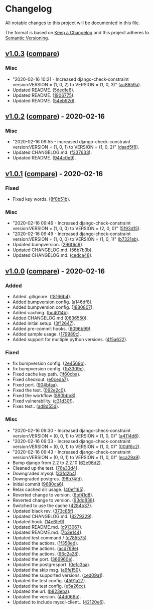 # Changelog
All notable changes to this project will be documented in this file.

The format is based on [Keep a Changelog](http://keepachangelog.com/en/1.0.0/)
and this project adheres to [Semantic Versioning](http://semver.org/spec/v2.0.0.html).

## [v1.0.3](https://github.com/jackton1/django-check-constraint/releases/tag/v1.0.3) ([compare](https://github.com/jackton1/django-check-constraint/compare/v1.0.2...v1.0.3))

### Misc
- "2020-02-16 10:21 - Increased django-check-constraint version:VERSION = (1, 0, 2) to VERSION = (1, 0, 3)" ([ac8659a](https://github.com/jackton1/django-check-constraint/commit/ac8659a09596acc32031cf95273b133a1afad314)).
- Updated README. ([5dedfe6](https://github.com/jackton1/django-check-constraint/commit/5dedfe66bae49c325c897ecc9c0f3b21fedcfff6)).
- Updated README. ([1906775](https://github.com/jackton1/django-check-constraint/commit/1906775bde33ba1215bc56960a8595448cd4618b)).
- Updated README. ([54eb92d](https://github.com/jackton1/django-check-constraint/commit/54eb92d388b19573dd302254a7115c9476a02aa9)).


## [v1.0.2](https://github.com/jackton1/django-check-constraint/releases/tag/v1.0.2) ([compare](https://github.com/jackton1/django-check-constraint/compare/v1.0.1...v1.0.2)) - 2020-02-16

### Misc
- "2020-02-16 09:55 - Increased django-check-constraint version:VERSION = (1, 0, 1) to VERSION = (1, 0, 2)" ([daad5f8](https://github.com/jackton1/django-check-constraint/commit/daad5f8dd5cf02c83481ba3e8802b2f64ae93f78)).
- Updated CHANGELOG.md. ([f337633](https://github.com/jackton1/django-check-constraint/commit/f3376335f27f601da95718685ffe083630737cc6)).
- Updated README. ([944c0e9](https://github.com/jackton1/django-check-constraint/commit/944c0e954dad15602baa8111bd13251713e501f3)).


## [v1.0.1](https://github.com/jackton1/django-check-constraint/releases/tag/v1.0.1) ([compare](https://github.com/jackton1/django-check-constraint/compare/v1.0.0...v1.0.1)) - 2020-02-16

### Fixed
- Fixed key words. ([8f0b51b](https://github.com/jackton1/django-check-constraint/commit/8f0b51b5445bcc5db6025cbec63d315a7e919554)).

### Misc
- "2020-02-16 09:46 - Increased django-check-constraint version:VERSION = (1, 0, 0) to VERSION = (2, 0, 0)" ([5f93d15](https://github.com/jackton1/django-check-constraint/commit/5f93d15c90897bf585d09219abcab48ee9e9029b)).
- "2020-02-16 09:49 - Increased django-check-constraint version:VERSION = (1, 0, 0) to VERSION = (1, 0, 1)" ([b7321ab](https://github.com/jackton1/django-check-constraint/commit/b7321ab755cd3031e62b5efc7f6173a1708d9ebe)).
- Updated bumpversion. ([296f6c9](https://github.com/jackton1/django-check-constraint/commit/296f6c997f7830c46632a50f8439da811419a34b)).
- Updated CHANGELOG.md. ([56b7b3b](https://github.com/jackton1/django-check-constraint/commit/56b7b3b0a9e3d0d37f0522fe2b6a1ffead57fd78)).
- Updated CHANGELOG.md. ([cedca48](https://github.com/jackton1/django-check-constraint/commit/cedca48561b5c3d703ab0493f644013168633e50)).


## [v1.0.0](https://github.com/jackton1/django-check-constraint/releases/tag/v1.0.0) ([compare](https://github.com/jackton1/django-check-constraint/compare/9680ca615965753725da4287b4dbcc7d8dd16063...v1.0.0)) - 2020-02-16

### Added
- Added .gitignore. ([f8166b4](https://github.com/jackton1/django-check-constraint/commit/f8166b477b98a50417f13c230f559ef0052f5442)).
- Added bumpversion config. ([a146df8](https://github.com/jackton1/django-check-constraint/commit/a146df8c0e024fc0f0cc65c1e034d69b1c124731)).
- Added bumpversion config. ([1880807](https://github.com/jackton1/django-check-constraint/commit/18808079d4bcb64f25cf0808893bb9de907e7456)).
- Added caching. ([bc4014b](https://github.com/jackton1/django-check-constraint/commit/bc4014ba7ca33e9bba136c6146503fbfab0cd903)).
- Added CHANGELOG.md ([0836550](https://github.com/jackton1/django-check-constraint/commit/08365504b6dc2092068fa66bad36208a52bb2cfc)).
- Added initial setup. ([3f12647](https://github.com/jackton1/django-check-constraint/commit/3f1264722e94623399e314bb9eaca8b68ac69639)).
- Added pre-commit hooks. ([6096b99](https://github.com/jackton1/django-check-constraint/commit/6096b99f3ae4ff7a8ce57b41c5449b2efb745c77)).
- Added sample usage. ([179989c](https://github.com/jackton1/django-check-constraint/commit/179989c835e471c32bd0867875b5f4daaee640d2)).
- Added support for multiple python versions. ([4f5a622](https://github.com/jackton1/django-check-constraint/commit/4f5a622c9857368934f7dde0242875acca0147c0)).

### Fixed
- fix bumpversion config. ([2e4569b](https://github.com/jackton1/django-check-constraint/commit/2e4569b313ed7d2cfd402c9193130c20a844644c)).
- fix bumpversion config. ([1b3309c](https://github.com/jackton1/django-check-constraint/commit/1b3309cde696a837e229d5473ad5b4b960290b9a)).
- Fixed cache key path. ([1f60cba](https://github.com/jackton1/django-check-constraint/commit/1f60cba96ee029941438d7c0e405b53d0eb645b0)).
- Fixed checkout. ([e0ceda7](https://github.com/jackton1/django-check-constraint/commit/e0ceda72ba4a688a178bd5d27c8a6784504d35af)).
- Fixed port. ([904bfaa](https://github.com/jackton1/django-check-constraint/commit/904bfaab0b135adba356d88dd7b03d5a88aa4042)).
- Fixed the test. ([092e2c0](https://github.com/jackton1/django-check-constraint/commit/092e2c04352cb59b7af6434378d80fb8a51a8239)).
- Fixed the workflow ([890bbb8](https://github.com/jackton1/django-check-constraint/commit/890bbb8e5da4fc11c1da2123c4ab62f617cecc51)).
- Fixed vulnerability. ([c31d30f](https://github.com/jackton1/django-check-constraint/commit/c31d30fcc59247298a6fbfb7c7f9e12f107fffdd)).
- Fixes test.. ([ad8d55d](https://github.com/jackton1/django-check-constraint/commit/ad8d55dafd6fd6b4b3da55ce421280cd8dc4f2fd)).

### Misc
- "2020-02-16 09:30 - Increased django-check-constraint version:VERSION = (0, 0, 1) to VERSION = (1, 0, 0)" ([a4114d6](https://github.com/jackton1/django-check-constraint/commit/a4114d6f0d3522694d01c47d9bb02cc4dc1d3988)).
- "2020-02-16 09:33 - Increased django-check-constraint version:VERSION = (0, 0, 1) to VERSION = (1, 0, 0)" ([00df6c2](https://github.com/jackton1/django-check-constraint/commit/00df6c20594a35e9dd4e6da425660cbeff5bed64)).
- "2020-02-16 09:43 - Increased django-check-constraint version:VERSION = (0, 0, 1) to VERSION = (1, 0, 0)" ([eca29a9](https://github.com/jackton1/django-check-constraint/commit/eca29a95f1253c23d46840d94d6a0026141838d3)).
- Bump django from 2.2 to 2.2.10 ([62e96d2](https://github.com/jackton1/django-check-constraint/commit/62e96d2371f0b37e4b3aeb07c0c30abc8b57193f)).
- Cleaned up the test. ([76a33d4](https://github.com/jackton1/django-check-constraint/commit/76a33d4687493f2eda334d03a6df3ea782962af0)).
- Downgraded mysql. ([33fd2b4](https://github.com/jackton1/django-check-constraint/commit/33fd2b4ee951158481485e2f98bb157748ecbc91)).
- Downgraded postgres. ([96b74fd](https://github.com/jackton1/django-check-constraint/commit/96b74fd04144311b6d33d9f31288bd088547bc69)).
- Initial commit ([9680ca6](https://github.com/jackton1/django-check-constraint/commit/9680ca615965753725da4287b4dbcc7d8dd16063)).
- Relax cached dir usage. ([40ef165](https://github.com/jackton1/django-check-constraint/commit/40ef165f5e19d293da3ba82d013b7433096113c9)).
- Reverted change to version. ([6bf41d8](https://github.com/jackton1/django-check-constraint/commit/6bf41d844cc0e7fa56b38f8bea9d714c2bb7a085)).
- Reverted change to version. ([93dd838](https://github.com/jackton1/django-check-constraint/commit/93dd838e66f97c0490ea8acaf7fa69351efc73c9)).
- Switched to use the cache ([4284b37](https://github.com/jackton1/django-check-constraint/commit/4284b37df5e2d2f95b0f1c72e0baf8a5dc71287f)).
- Updated black rev. ([373c85f](https://github.com/jackton1/django-check-constraint/commit/373c85f8f47ca4f354cf278f6021bbb1a6337cfc)).
- Updated CHANGELOG.md. ([8279329](https://github.com/jackton1/django-check-constraint/commit/82793290d6594c1a2b6c5e1d72cedce82de94e59)).
- Updated hook. ([14e6fe9](https://github.com/jackton1/django-check-constraint/commit/14e6fe91052a83132f33c24bcf04376eccfac261)).
- Updated README.md. ([c913067](https://github.com/jackton1/django-check-constraint/commit/c9130674a9cb9458e9d297f5fd400dc0c9a3b253)).
- Updated README.md. ([7b3e144](https://github.com/jackton1/django-check-constraint/commit/7b3e144c328ce87541455a48e8a2663867c46113)).
- Updated test command./ ([d785575](https://github.com/jackton1/django-check-constraint/commit/d78557553715b0bbce9c2fdde369a5401ed47483)).
- Updated the actions. ([1f358ed](https://github.com/jackton1/django-check-constraint/commit/1f358ed26f767f5d7f9e4994d9ac4d39b713cc3b)).
- Updated the actions. ([acd769e](https://github.com/jackton1/django-check-constraint/commit/acd769e1087d0d094f0e77a31c2af49a13c79a8c)).
- Updated the actions. ([96c2a28](https://github.com/jackton1/django-check-constraint/commit/96c2a282976dd7ec281e1a50f913c2ea8a26a25d)).
- Updated the port. ([366960e](https://github.com/jackton1/django-check-constraint/commit/366960e84cf536e83aac5837563bc0e4bce9da45)).
- Updated the postgresport. ([0e1c3aa](https://github.com/jackton1/django-check-constraint/commit/0e1c3aac0defc43c073639f521ff5cd285e1ed27)).
- Updated the skip msg. ([a9fe150](https://github.com/jackton1/django-check-constraint/commit/a9fe150de1760c9afc6440fad913c78e4b9f20df)).
- Updated the supported versions. ([ced09a1](https://github.com/jackton1/django-check-constraint/commit/ced09a13c63d7e23b8b91f168777a8f580436e1b)).
- Updated the test config. ([4591a27](https://github.com/jackton1/django-check-constraint/commit/4591a27c1fd4336416e95d3b0dedee2e3cd547f0)).
- Updated the test config. ([e5a26cc](https://github.com/jackton1/django-check-constraint/commit/e5a26cc8960e79a95d1d8cc89a17a575d18488cd)).
- Updated the url. ([b823eba](https://github.com/jackton1/django-check-constraint/commit/b823eba5c6b5fe3ed2f0d6812c6f5ecf1dd752c2)).
- Updated the version. ([44d066b](https://github.com/jackton1/django-check-constraint/commit/44d066b1ef30f8f50f5bdfaa344a76c982c92fb6)).
- Updated to include mysql-client.. ([42120e6](https://github.com/jackton1/django-check-constraint/commit/42120e6dfef9b07e35101938e2c08ac93c1936e6)).


